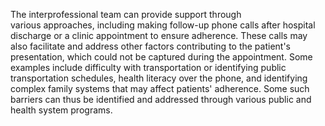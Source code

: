 The interprofessional team can provide support through various approaches, including making follow-up phone calls after hospital discharge or a clinic appointment to ensure adherence. These calls may also facilitate and address other factors contributing to the patient's presentation, which could not be captured during the appointment. Some examples include difficulty with transportation or identifying public transportation schedules, health literacy over the phone, and identifying complex family systems that may affect patients' adherence. Some such barriers can thus be identified and addressed through various public and health system programs.